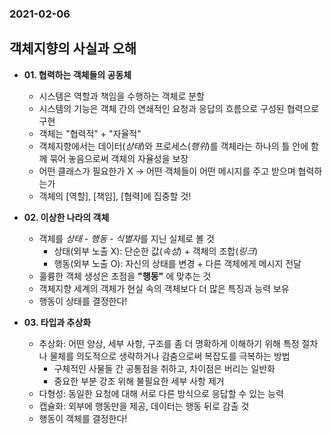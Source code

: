 ### 2021-02-06

## 객체지향의 사실과 오해
- __01. 협력하는 객체들의 공동체__
    - 시스템은 역할과 책임을 수행하는 객체로 분할
    - 시스템의 기능은 객체 간의 연쇄적인 요청과 응답의 흐름으로 구성된 협력으로 구현
    - 객체는 "협력적" + "자율적"
    - 객체지향에서는 데이터(*상태*)와 프로세스(*행위*)를 객체라는 하나의 틀 안에 함께 묶어 놓음으로써 객체의 자율성을 보장
    - 어떤 클래스가 필요한가 X -> 어떤 객체들이 어떤 메시지를 주고 받으며 협력하는가 
    - 객체의 [역할], [책임], [협력]에 집중할 것!

- __02. 이상한 나라의 객체__
    - 객체를 *상태 - 행동 - 식별자*를 지닌 실체로 볼 것 
        - 상태(외부 노출 X): 단순한 값(*속성*) + 객체의 조합(*링크*)
        - 행동(외부 노출 O): 자신의 상태를 변경 + 다른 객체에게 메시지 전달
    - 훌륭한 객체 생성은 초점을 __"행동"__ 에 맞추는 것
    - 객체지향 세계의 객체가 현실 속의 객체보다 더 많은 특징과 능력 보유
    - 행동이 상태를 결정한다!
    
- __03. 타입과 추상화__
    - 추상화: 어떤 양상, 세부 사항, 구조를 좀 더 명확하게 이해하기 위해 특정 절차나 물체를 의도적으로 생략하거나 감춤으로써 복잡도를 극복하는 방법
        - 구체적인 사물들 간 공통점을 취하고, 차이점은 버리는 일반화
        - 중요한 부분 강조 위해 불필요한 세부 사항 제거
    - 다형성: 동일한 요청에 대해 서로 다른 방식으로 응답할 수 있는 능력
    - 캡슐화: 외부에 행동만을 제공, 데이터는 행동 뒤로 감출 것
    - 행동이 객체를 결정한다!
    